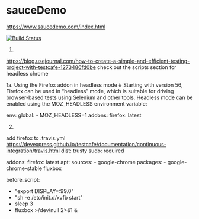 # sauceDemo
https://www.saucedemo.com/index.html

[![Build Status](https://travis-ci.org/AJK55/sauceDemo.svg?branch=master)](https://travis-ci.org/AJK55/sauceDemo)

1.
https://blog.usejournal.com/how-to-create-a-simple-and-efficient-testing-project-with-testcafe-1273486fd0be
check out the scripts section for headless chrome

1a.
Using the Firefox addon in headless mode #
Starting with version 56, Firefox can be used in “headless” mode, which is suitable for driving browser-based tests using Selenium and other tools. Headless mode can be enabled using the MOZ_HEADLESS environment variable:

env:
  global:
    - MOZ_HEADLESS=1
addons:
  firefox: latest

2.
add firefox to .travis.yml
https://devexpress.github.io/testcafe/documentation/continuous-integration/travis.html
dist: trusty
sudo: required

addons:
  firefox: latest
  apt:
    sources:
     - google-chrome
    packages:
     - google-chrome-stable fluxbox

before_script:
  - "export DISPLAY=:99.0"
  - "sh -e /etc/init.d/xvfb start"
  - sleep 3
  - fluxbox >/dev/null 2>&1 &
